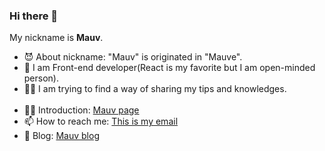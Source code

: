 ### Hi there 👋
My nickname is **Mauv**.
<br />
- 😈 About nickname: "Mauv" is originated in "Mauve".
- 🌈 I am Front-end developer(React is my favorite but I am open-minded person).
- 💪🏼 I am trying to find a way of sharing my tips and knowledges.
<br /><br />
- 👋🏼 Introduction: [Mauv page](https://mauv-page.vercel.app)
- 📫 How to reach me: <a href="mailto:mauvpark@gmail.com">This is my email</a>
- 💬 Blog: [Mauv blog](https://mauvpark.github.io)

<!--
**Mauv-hub/Mauv-hub** is a ✨ _special_ ✨ repository because its `README.md` (this file) appears on your GitHub profile.

Here are some ideas to get you started:

- 🔭 I’m currently working on ...
- 🌱 I’m currently learning ...
- 👯 I’m looking to collaborate on ...
- 🤔 I’m looking for help with ...
- 💬 Ask me about ...
- 📫 How to reach me: ...
- 😄 Pronouns: ...
- ⚡ Fun fact: ...
-->
